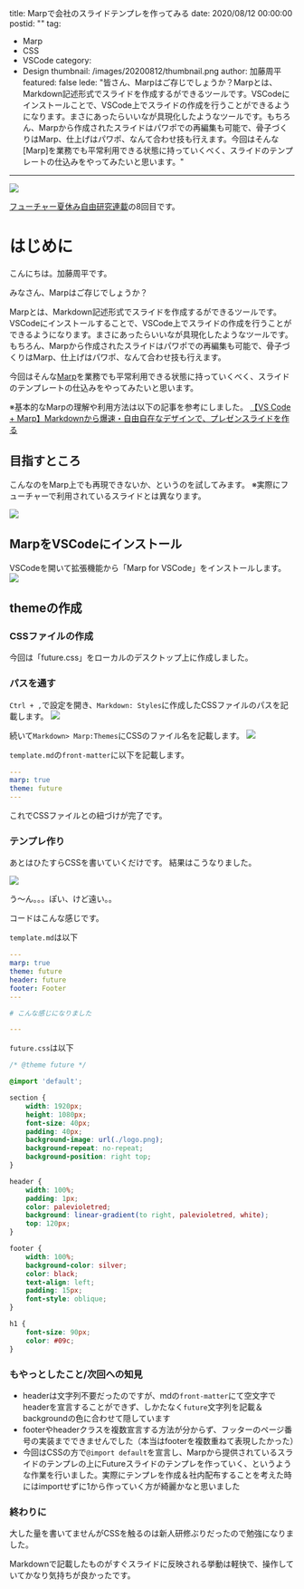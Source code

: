 title: Marpで会社のスライドテンプレを作ってみる
date: 2020/08/12 00:00:00
postid: ""
tag:
  - Marp
  - CSS
  - VSCode
category:
  - Design
thumbnail: /images/20200812/thumbnail.png
author: 加藤周平
featured: false
lede: "皆さん、Marpはご存じでしょうか？Marpとは、Markdown記述形式でスライドを作成するができるツールです。VSCodeにインストールことで、VSCode上でスライドの作成を行うことができるようになります。まさにあったらいいなが具現化したようなツールです。もちろん、Marpから作成されたスライドはパワポでの再編集も可能で、骨子づくりはMarp、仕上げはパワポ、なんて合わせ技も行えます。今回はそんな[Marp]を業務でも平常利用できる状態に持っていくべく、スライドのテンプレートの仕込みをやってみたいと思います。"
---

![](/images/20200812/marp.png)


[フューチャー夏休み自由研究連載](https://future-architect.github.io/articles/20200726/)の8回目です。


# はじめに

こんにちは。加藤周平です。

みなさん、Marpはご存じでしょうか？

Marpとは、Markdown記述形式でスライドを作成するができるツールです。VSCodeにインストールすることで、VSCode上でスライドの作成を行うことができるようになります。まさにあったらいいなが具現化したようなツールです。もちろん、Marpから作成されたスライドはパワポでの再編集も可能で、骨子づくりはMarp、仕上げはパワポ、なんて合わせ技も行えます。

今回はそんな[Marp](https://marp.app/)を業務でも平常利用できる状態に持っていくべく、スライドのテンプレートの仕込みをやってみたいと思います。

※基本的なMarpの理解や利用方法は以下の記事を参考にしました。
[【VS Code + Marp】Markdownから爆速・自由自在なデザインで、プレゼンスライドを作る](https://qiita.com/tomo_makes/items/aafae4021986553ae1d8)

## 目指すところ

こんなのをMarp上でも再現できないか、というのを試してみます。
※実際にフューチャーで利用されているスライドとは異なります。

![](/images/20200812/template.png)

## MarpをVSCodeにインストール

VSCodeを開いて拡張機能から「Marp for VSCode」をインストールします。
![](/images/20200812/vscode.png)

## themeの作成
### CSSファイルの作成

今回は「future.css」をローカルのデスクトップ上に作成しました。

### パスを通す
`Ctrl + ,`で設定を開き、`Markdown: Styles`に作成したCSSファイルのパスを記載します。
![](/images/20200812/path.png)

続いて`Markdown> Marp:Themes`にCSSのファイル名を記載します。
![](/images/20200812/add_css_file.png)

`template.md`の`front-matter`に以下を記載します。

```yaml
---
marp: true
theme: future
---
```

これでCSSファイルとの紐づけが完了です。

### テンプレ作り

あとはひたすらCSSを書いていくだけです。
結果はこうなりました。

![](/images/20200812/image.png)

う～ん。。。ぽい、けど遠い。。

コードはこんな感じです。

`template.md`は以下

```yaml
---
marp: true
theme: future
header: future
footer: Footer
---

# こんな感じになりました

---
```

`future.css`は以下

```css
/* @theme future */

@import 'default';

section {
	width: 1920px;
	height: 1080px;
	font-size: 40px;
	padding: 40px;
	background-image: url(./logo.png);
	background-repeat: no-repeat;
	background-position: right top;
}

header {
	width: 100%;
	padding: 1px;
	color: palevioletred;
	background: linear-gradient(to right, palevioletred, white);
	top: 120px;
}

footer {
	width: 100%;
	background-color: silver;
	color: black;
	text-align: left;
	padding: 15px;
	font-style: oblique;
}

h1 {
	font-size: 90px;
	color: #09c;
}
```

### もやっとしたこと/次回への知見

- headerは文字列不要だったのですが、mdの`front-matter`にて空文字でheaderを宣言することができず、しかたなく`future`文字列を記載＆backgroundの色に合わせて隠しています
- footerやheaderクラスを複数宣言する方法が分からず、フッターのページ番号の実装までできませんでした（本当はfooterを複数重ねて表現したかった）
- 今回はCSSの方で`@import default`を宣言し、Marpから提供されているスライドのテンプレの上にFutureスライドのテンプレを作っていく、というような作業を行いました。実際にテンプレを作成＆社内配布することを考えた時にはimportせずに1から作っていく方が綺麗かなと思いました

### 終わりに

大した量を書いてませんがCSSを触るのは新人研修ぶりだったので勉強になりました。

Markdownで記載したものがすぐスライドに反映される挙動は軽快で、操作していてかなり気持ちが良かったです。

